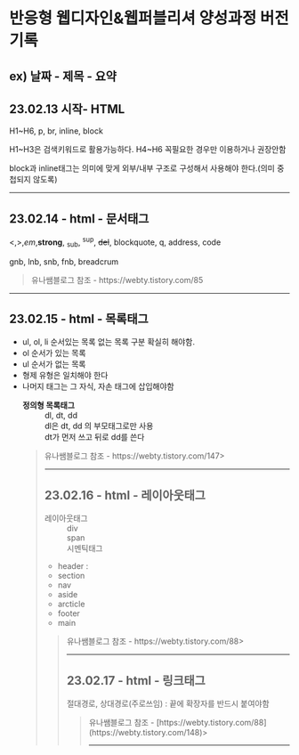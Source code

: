 <h1>반응형 웹디자인&웹퍼블리셔 양성과정 버전기록</h1>
<h2>ex) 날짜 - 제목 - 요약</h2>
<h2>23.02.13 시작- HTML</h2>
<p>H1~H6, p, br, inline, block</p>
<p>H1~H3은 검색키워드로 활용가능하다. H4~H6 꼭필요한 경우만 이용하거나 권장안함</p>
<p>block과 inline태그는 의미에 맞게 외부/내부 구조로 구성해서 사용해야 한다.(의미 중첩되지 않도록)</p>
<hr>
<h2>23.02.14 - html - 문서태그</h2>
<p> &lt;,&gt;,<em>em</em>,<strong>strong</strong>, <sub>sub</sub>, <sup>sup</sup>, <del>del</del>, blockquote, q, address, code</p>
<p>gnb, lnb, snb, fnb, breadcrum</p>
<blockquote cite="html-다양한 문서 구조 태그+블록과 인라인 기본&활용 공부"> 유나쌤블로그 참조 - https://webty.tistory.com/85</blockquote>
<hr>
<h2>23.02.15 - html - 목록태그</h2>
<ul>
  <li>ul, ol, li 순서있는 목록 없는 목록 구분 확실히 해야함.</li>
  <li> ol 순서가 있는 목록 </li>
  <li> ul 순서가 없는 목록 </li>
  <li> 형제 유형은 일치해야 한다 </li>
  <li> 나머지 태그는 그 자식, 자손 태그에 삽입해야함</li>
<dl>
  <dt><strong>정의형 목록태그</strong></dt>
    <dd>dl, dt, dd</dd>
    <dd>dl은 dt, dd 의 부모태그로만 사용</dd>
    <dd>dt가 먼저 쓰고 뒤로 dd를 쓴다</dd>
</dl>
<blockquote cite="html-순차/비순차/정의형 목록태그 종류와 기초&활용법"> 유나쌤블로그 참조 - https://webty.tistory.com/147>
<hr>
<div class="study">
  <h2>23.02.16 - html - 레이아웃태그</h2>
  <dl>
    <dt>레이아웃태그</dt>
    <dd>div</dd>
    <dd>span</dd>
    <dd>시멘틱태그</dd>
      <ul>
        <li>header : </li>
        <li>section</li>
        <li>nav</li>
        <li>aside</li>
        <li>arcticle</li>
        <li>footer</li>
        <li>main</li>  
      </ul>
  </dl>
</div>
<blockquote cite="html : 레이아웃태그 기본&활용 공부"> 유나쌤블로그 참조 - https://webty.tistory.com/88>
<hr>
  <h2>23.02.17 - html - 링크태그 </h2>
  <p>절대경로, 상대경로(주로쓰임) : 끝에 확장자를 반드시 붙여야함
  </p>
<blockquote cite="html : 하이퍼링크 <a> 태그 & 절대경로, 상대경로"> 유나쌤블로그 참조 - [https://webty.tistory.com/88](https://webty.tistory.com/148)>
  <hr>
  
